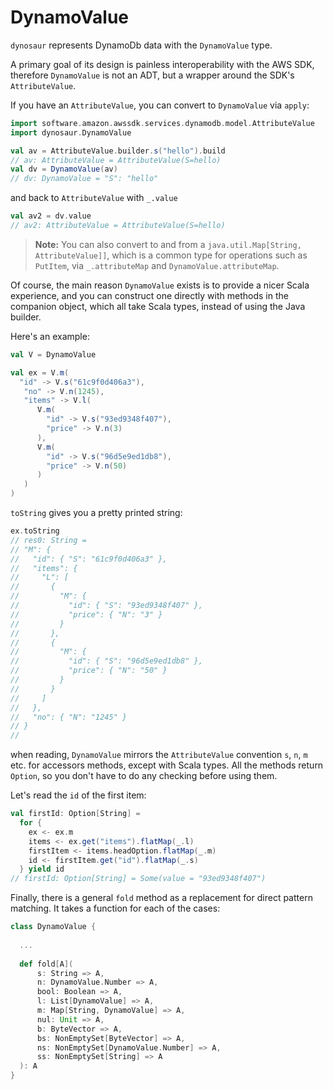 # DynamoValue

`dynosaur` represents DynamoDb data with the `DynamoValue` type.

A primary goal of its design is painless interoperability with the AWS
SDK, therefore `DynamoValue` is not an ADT, but a wrapper around the
SDK's `AttributeValue`.

If you have an `AttributeValue`, you can convert to `DynamoValue` via
`apply`:

```scala
import software.amazon.awssdk.services.dynamodb.model.AttributeValue
import dynosaur.DynamoValue

val av = AttributeValue.builder.s("hello").build
// av: AttributeValue = AttributeValue(S=hello)
val dv = DynamoValue(av)
// dv: DynamoValue = "S": "hello"
```

and back to `AttributeValue` with `_.value`

```scala
val av2 = dv.value
// av2: AttributeValue = AttributeValue(S=hello)
```

> **Note:** You can also convert to and from a `java.util.Map[String,
AttributeValue]]`, which is a common type for operations such as
`PutItem`, via `_.attributeMap` and `DynamoValue.attributeMap`.

Of course, the main reason `DynamoValue` exists is to provide a
nicer Scala experience, and you can construct one directly with
methods in the companion object, which all take Scala types, instead
of using the Java builder.

Here's an example:

```scala
val V = DynamoValue

val ex = V.m(
  "id" -> V.s("61c9f0d406a3"),
   "no" -> V.n(1245),
   "items" -> V.l(
      V.m(
        "id" -> V.s("93ed9348f407"),
        "price" -> V.n(3)
      ),
      V.m(
        "id" -> V.s("96d5e9ed1db8"),
        "price" -> V.n(50)
      )
   )
)
```

`toString` gives you a pretty printed string:

```scala
ex.toString
// res0: String = 
// "M": {
//   "id": { "S": "61c9f0d406a3" },
//   "items": {
//     "L": [
//       {
//         "M": {
//           "id": { "S": "93ed9348f407" },
//           "price": { "N": "3" }
//         }
//       },
//       {
//         "M": {
//           "id": { "S": "96d5e9ed1db8" },
//           "price": { "N": "50" }
//         }
//       }
//     ]
//   },
//   "no": { "N": "1245" }
// }
//
```

when reading, `DynamoValue` mirrors the `AttributeValue` convention
`s`, `n`, `m` etc. for accessors methods, except with Scala types. All
the methods return `Option`, so you don't have to do any checking
before using them.

Let's read the `id` of the first item:

```scala
val firstId: Option[String] =
  for {
    ex <- ex.m
    items <- ex.get("items").flatMap(_.l)
    firstItem <- items.headOption.flatMap(_.m)
    id <- firstItem.get("id").flatMap(_.s)
  } yield id
// firstId: Option[String] = Some(value = "93ed9348f407")
```

Finally, there is a general `fold` method as a replacement for direct
pattern matching. It takes a function for each of the cases:

```scala
class DynamoValue {
  
  ...
  
  def fold[A](
      s: String => A,
      n: DynamoValue.Number => A,
      bool: Boolean => A,
      l: List[DynamoValue] => A,
      m: Map[String, DynamoValue] => A,
      nul: Unit => A,
      b: ByteVector => A,
      bs: NonEmptySet[ByteVector] => A,
      ns: NonEmptySet[DynamoValue.Number] => A,
      ss: NonEmptySet[String] => A
  ): A
}
```
